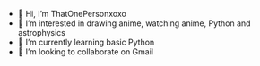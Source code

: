- 👋 Hi, I’m ThatOnePersonxoxo
- 👀 I’m interested in drawing anime, watching anime, Python and astrophysics
- 🌱 I’m currently learning basic Python
- 💞️ I’m looking to collaborate on Gmail

<!---
ThatOnePersonxoxo/ThatOnePersonxoxo is a ✨ special ✨ repository because its `README.md` (this file) appears on your GitHub profile.
You can click the Preview link to take a look at your changes.
--->

